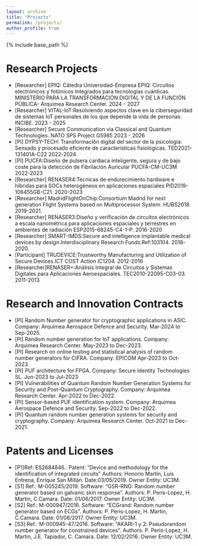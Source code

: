 ```yaml
---
layout: archive
title: "Projects"
permalink: /projects/
author_profile: true
---
```


{% include base_path %}

Research Projects
======
- [Researcher] EPIQ: Cátedra Universidad-Empresa EPIQ: Circuitos electrónicos y fotónicos Integrados para tecnologías cuánticas. MINISTERIO PARA LA TRANSFORMACIÓN DIGITAL Y DE LA FUNCIÓN PÚBLICA- Arquimea Research Center. 2024 - 2027
- [Researcher] VITAL-IoT:Resolviendo aspectos clave en la ciberseguridad de sistemas IoT personales de los que depende la vida de personas. INCIBE. 2023 - 2025 
- [Researcher] Secure Communication via Classical and Quantum Technologies. NATO SPS Project G5985 2023 - 2026 
- [PI] DYPSY-TECH: Transformación digital del sector de la psicología: Sensado y procesado eficiente de características fisiológicas. TED2021-131401A-C22 2022-2024
- [PI] PUCFA:Diseño de pulsera cardiaca inteligente, segura y de bajo coste para la detección de Fibrilación Auricular PUCFA-CM-UC3M 2022-2023
- [Researcher] RENASER4:Técnicas de endurecimiento hardware e híbridas para SOCs heterogéneos en aplicaciones espaciales  PID2019-106455GB-C21. 2020-2023
- [Researcher] MadridFlightOnChip:Consortium Madrid for next generation Flight Systems based on Multiprocessor System. HUBS2018. 2019-2021.
- [Researcher] RENASER3:Diseño y verificación de circuitos electrónicos a escala nanométrica para aplicaciones espaciales y terrestres en ambientes de radiación ESP2015-68245-C4-1-P. 2016-2020
- [Researcher] SMART-IMDS:Secure and intelligence implantable medical devices by design.Interdisciplinary Research Funds.Ref:103104. 2018-2020. 
- [Participant] TRUDEVICE:Trustworthy Manufacturing and Utilization of Secure Devices.ICT COST Action IC1204. 2012-2016 
- [Researcher]RENASER+:Análisis Integral de Circuitos y Sistemas Digitales para Aplicaciones Aeroespaciales. TEC2010-22095-C03-03. 2011-2013  

Research and Innovation Contracts
======
- [PI] Random Number generator for cryptographic applications in ASIC. Company: Arquimea Aerospace Defence and Security. Mar-2024 to Sep-2025.
- [PI] Random number generation for IoT applications. Company: Arquimea Research Center. May-2023 to Dec-2023.
- [PI] Research on online testing and statistical analysis of random number generators for CIFRA. Company: EPICOM Apr-2023 to Oct-2023.
- [PI] PUF architecture for FPGA. Company: Secure Identity Technologies SL. Jun-2023 to Jul-2023  
- [PI] Vulnerabilities of Quantum Random Number Generation Systems for Security and Post-Quantum Cryptography. Company: Arquimea Research Center. Apr-2022 to Dec-2022.
- [PI] Sensor-based PUF identification system. Company: Arquimea Aerospace Defence and Security. Sep-2022 to Dec-2022.
- [PI] Quantum random number generation systems for security and cryptography. Company: Arquimea Research Center. Oct-2021 to Dec-2021.

Patents and Licenses
======

- [P1]Ref: ES2684846.. Patent: “Device and methodology for the identification of integrated circuits” Authors: Honorio Martín, Luis Entrena, Enrique San Millán. Date:03/05/2019. Owner Entity: UC3M.
- [S1] Ref.: M-005245/2019. Software: “GSR-RNG: Random number generator based on galvanic skin response”. Authors: P. Peris-Lopez, H. Martin, C.Camara. Date: 01/06/2017. Owner Entity: UC3M.
- [S2] Ref.: M-000947/2016. Software: “ECGrand: Random number generator based on ECGs”. Authors: P. Peris-Lopez, H. Martin, C.Camara. Date: 01/06/2017. Owner Entity: UC3M.
- [S3] Ref.: M-000945-47/2016. Software: “AKARI-1 y 2: Pseudorandom number generator for constrained devices”. Authors: P. Peris-Lopez, H. Martin, J.E. Tapiador, C. Camara. Date: 12/02/2016. Owner Entity: UC3M.

